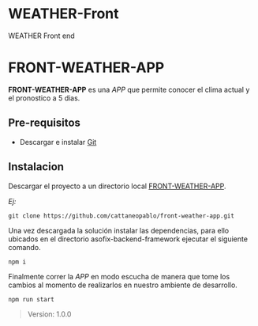# WEATHER-Front

WEATHER Front end

# FRONT-WEATHER-APP

**FRONT-WEATHER-APP** es una *APP* que permite conocer el clima actual y el pronostico a 5 dias.

## Pre-requisitos

* Descargar e instalar [Git](https://git-scm.com/)

## Instalacion

Descargar el proyecto a un directorio local [FRONT-WEATHER-APP](https://github.com/cattaneopablo/front-weather-app.git).

*Ej:*

```git
git clone https://github.com/cattaneopablo/front-weather-app.git
```

Una vez descargada la solución instalar las dependencias, para ello ubicados en el directorio asofix-backend-framework ejecutar el siguiente comando.

```npm
npm i
```
Finalmente correr la *APP* en modo escucha de manera que tome los cambios al momento de realizarlos en nuestro ambiente de desarrollo.

```npm
npm run start
```

> Version: 1.0.0